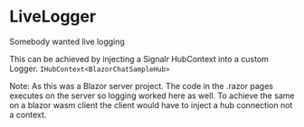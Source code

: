 # LiveLogger
Somebody wanted live logging

This can be achieved by injecting a Signalr HubContext into a custom Logger. `IHubContext<BlazorChatSampleHub>`

Note: As this was a Blazor server project. The code in the .razor pages executes on the server so logging worked here as well.
To achieve the same on a blazor wasm client the client would have to inject a hub connection not a context.
